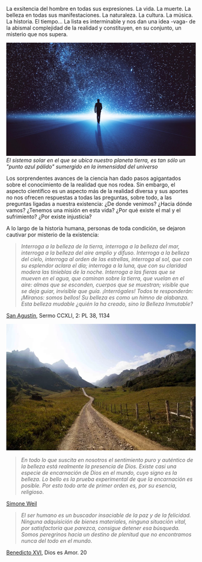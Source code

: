 La exsitencia del hombre en todas sus expresiones. La vida. La muerte. La belleza en todas sus manifestaciones. La naturaleza. La cultura. La música. La historia. El tiempo... La lista es interminable y nos dan una idea -vaga- de la abismal complejidad de la realidad y constituyen, en su conjunto, un misterio que nos supera. 

![Imagen del hombre en el universo](imgCreemos/universo.jpg)
_El sistema solar en el que se ubica nuestro planeta tierra, es tan sólo un "punto azul pálido" sumergido en la inmensidad del universo_

Los sorprendentes avances de la ciencia han dado pasos agigantados sobre el conocimiento de la realidad que nos rodea. Sin embargo, el aspecto científico es un aspecto más de la realidad diversa y sus aportes no nos ofrecen respuestas a todas las preguntas, sobre todo, a las preguntas ligadas a nuestra existencia: ¿De donde venimos? ¿Hacia dónde vamos? ¿Tenemos una misión en esta vida? ¿Por qué existe el mal y el sufrimiento? ¿Por existe injusticia?

A lo largo de la historia humana, personas de toda condición, se dejaron cautivar por misterio de la existencia: 

>_Interroga a la belleza de la tierra, interroga a la belleza del mar, interroga a la belleza del aire amplio y difuso. Interroga a la belleza del cielo, interroga al orden de las
estrellas, interroga al sol, que con su esplendor aclara el día; interroga a la luna, que con su claridad modera las tinieblas de la noche. Interroga a las fieras que se mueven
en el agua, que caminan sobre la tierra, que vuelan en el aire: almas que se esconden, cuerpos que se muestran; visible que se deja guiar, invisible que guía. ¡Interrógales!
Todos te responderán: ¡Míranos: somos bellos! Su belleza es como un himno de alabanza. Esta belleza mudable ¿quién la ha creado, sino la Belleza Inmutable?_

[San Agustín](https://es.wikipedia.org/wiki/Agust%C3%ADn_de_Hipona), Sermo CCXLI, 2: PL 38, 1134


![Montaña](imgCreemos/montana.jpg)


>_En todo lo que suscita en nosotros el sentimiento puro y auténtico de la belleza está realmente la presencia de Dios. Existe casi una especie de encarnación de Dios en el mundo, cuyo signo es la belleza. Lo bello es la prueba experimental de que la encarnación es posible. Por esto todo arte de primer orden es, por su esencia, religioso_. 

[Simone Weil](https://es.wikipedia.org/wiki/Simone_Weil)


>_El ser humano es un buscador insaciable de la paz y de la felicidad. Ninguna adquisición de bienes materiales, ninguna situación vital, por satisfactoria que parezca, consigue detener esa búsqueda. Somos peregrinos hacia un destino de plenitud que no encontramos nunca del todo en el mundo._

[Benedicto XVI](https://es.wikipedia.org/wiki/Benedicto_XVI), Dios es Amor. 20